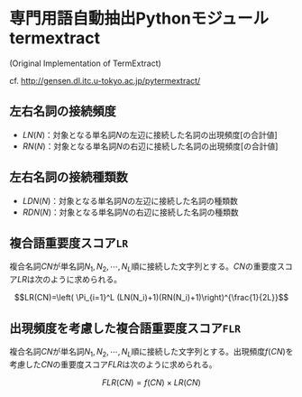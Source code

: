 # 専門用語自動抽出Pythonモジュールtermextract
(Original Implementation of TermExtract)

cf. http://gensen.dl.itc.u-tokyo.ac.jp/pytermextract/

## 左右名詞の接続頻度

- $`LN(N)`$：対象となる単名詞$`N`$の左辺に接続した名詞の出現頻度[の合計値]
- $`RN(N)`$：対象となる単名詞$`N`$の右辺に接続した名詞の出現頻度[の合計値]

## 左右名詞の接続種類数
- $`LDN(N)`$：対象となる単名詞$`N`$の左辺に接続した名詞の種類数
- $`RDN(N)`$：対象となる単名詞$`N`$の右辺に接続した名詞の種類数

## 複合語重要度スコア`LR`
複合名詞$`CN`$が単名詞$`N_1, N_2,\cdots, N_L`$順に接続した文字列とする。$`CN`$の重要度スコア$`LR`$は次のように求められる。

$$LR(CN)=\left( \Pi_{i=1}^L (LN(N_i)+1)(RN(N_i)+1)\right)^{\frac{1}{2L}}$$

## 出現頻度を考慮した複合語重要度スコア`FLR`
複合名詞$`CN`$が単名詞$`N_1, N_2,\cdots, N_L`$順に接続した文字列とする。出現頻度$`f(CN)`$を考慮した$`CN`$の重要度スコア$`FLR`$は次のように求められる。

$$FLR(CN)=f(CN) \times LR(CN)$$